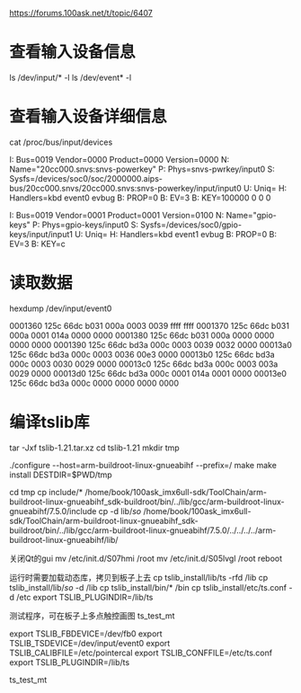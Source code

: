 <!--
 * @Author: Clark
 * @Email: haixuanwoTxh@gmail.com
 * @Date: 2024-09-07 16:19:21
 * @LastEditors: Clark
 * @LastEditTime: 2024-09-08 09:04:50
 * @Description: file content
-->

https://forums.100ask.net/t/topic/6407

# 查看输入设备信息

ls /dev/input/* -l
ls /dev/event* -l



# 查看输入设备详细信息
cat /proc/bus/input/devices

I: Bus=0019 Vendor=0000 Product=0000 Version=0000
N: Name="20cc000.snvs:snvs-powerkey"
P: Phys=snvs-pwrkey/input0
S: Sysfs=/devices/soc0/soc/2000000.aips-bus/20cc000.snvs/20cc000.snvs:snvs-powerkey/input/input0
U: Uniq=
H: Handlers=kbd event0 evbug
B: PROP=0
B: EV=3
B: KEY=100000 0 0 0

I: Bus=0019 Vendor=0001 Product=0001 Version=0100
N: Name="gpio-keys"
P: Phys=gpio-keys/input0
S: Sysfs=/devices/soc0/gpio-keys/input/input1
U: Uniq=
H: Handlers=kbd event1 evbug
B: PROP=0
B: EV=3
B: KEY=c

# 读取数据
hexdump /dev/input/event0

0001360 125c 66dc b031 000a 0003 0039 ffff ffff
0001370 125c 66dc b031 000a 0001 014a 0000 0000
0001380 125c 66dc b031 000a 0000 0000 0000 0000
0001390 125c 66dc bd3a 000c 0003 0039 0032 0000
00013a0 125c 66dc bd3a 000c 0003 0036 00e3 0000
00013b0 125c 66dc bd3a 000c 0003 0030 0029 0000
00013c0 125c 66dc bd3a 000c 0003 003a 0029 0000
00013d0 125c 66dc bd3a 000c 0001 014a 0001 0000
00013e0 125c 66dc bd3a 000c 0000 0000 0000 0000


# 编译tslib库

tar -Jxf tslib-1.21.tar.xz
cd tslib-1.21
mkdir tmp

./configure --host=arm-buildroot-linux-gnueabihf --prefix=/
make
make install DESTDIR=$PWD/tmp

cd tmp
cp include/* /home/book/100ask_imx6ull-sdk/ToolChain/arm-buildroot-linux-gnueabihf_sdk-buildroot/bin/../lib/gcc/arm-buildroot-linux-gnueabihf/7.5.0/include
cp -d lib/*so* /home/book/100ask_imx6ull-sdk/ToolChain/arm-buildroot-linux-gnueabihf_sdk-buildroot/bin/../lib/gcc/arm-buildroot-linux-gnueabihf/7.5.0/../../../../arm-buildroot-linux-gnueabihf/lib/

关闭Qt的gui
mv /etc/init.d/S07hmi /root
mv /etc/init.d/S05lvgl /root
reboot

运行时需要加载动态库，拷贝到板子上去
cp tslib_install/lib/ts -rfd /lib
cp tslib_install/lib/*so* -d /lib
cp tslib_install/bin/* /bin
cp tslib_install/etc/ts.conf -d /etc
export TSLIB_PLUGINDIR=/lib/ts

测试程序，可在板子上多点触控画图
ts_test_mt


export TSLIB_FBDEVICE=/dev/fb0
export TSLIB_TSDEVICE=/dev/input/event0
export TSLIB_CALIBFILE=/etc/pointercal
export TSLIB_CONFFILE=/etc/ts.conf
export TSLIB_PLUGINDIR=/lib/ts

ts_test_mt





























